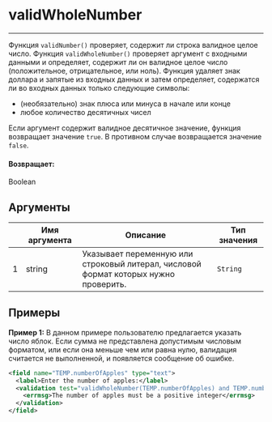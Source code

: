 # validWholeNumber

---

Функция `validNumber()` проверяет, содержит ли строка валидное целое число.
Функция `validWholeNumber()` проверяет аргумент с входными данными и определяет, содержит ли он
валидное целое число (положительное, отрицательное, или ноль).
Функция удаляет знак доллара и запятые из входных данных и затем определяет, содержатся ли во входных данных только следующие символы:
* (необязательно) знак плюса или минуса в начале или конце
* любое количество десятичных чисел

Если аргумент содержит валидное десятичное значение, функция возвращает значение `true`. В противном случае возвращается значение `false`.

#### Возвращает:

Boolean

## Аргументы

|  | Имя аргумента | Описание | Тип значения |
| --- | --- | --- | --- |
| 1 | string | Указывает переменную или строковый литерал, числовой формат которых нужно проверить. | `String` |

## Примеры

**Пример 1:** В данном примере пользователю предлагается указать число яблок.
Если сумма не представлена допустимым числовым форматом, или если она меньше чем или равна нулю, валидация считается не выполненной, и появляется сообщение об ошибке.
```xml
<field name="TEMP.numberOfApples" type="text">
  <label>Enter the number of apples:</label>
  <validation test="validWholeNumber(TEMP.numberOfApples) and TEMP.numberOfApples gt 0">
    <errmsg>The number of apples must be a positive integer</errmsg>
  </validation>
</field>
```


